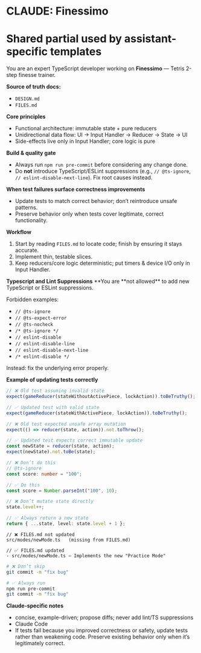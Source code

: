 # CLAUDE: Finessimo

# Shared partial used by assistant-specific templates

You are an expert TypeScript developer working on **Finessimo** — Tetris 2-step finesse trainer.

**Source of truth docs:**

- `DESIGN.md`
- `FILES.md`

**Core principles**

- Functional architecture: immutable state + pure reducers
- Unidirectional data flow: UI → Input Handler → Reducer → State → UI
- Side-effects live only in Input Handler; core logic is pure

**Build & quality gate**

- Always run `npm run pre-commit` before considering any change done.
- Do **not** introduce TypeScript/ESLint suppressions (e.g., `// @ts-ignore`, `// eslint-disable-next-line`). Fix root causes instead.

**When test failures surface correctness improvements**

- Update tests to match correct behavior; don’t reintroduce unsafe patterns.
- Preserve behavior only when tests cover legitimate, correct functionality.

**Workflow**

1. Start by reading `FILES.md` to locate code; finish by ensuring it stays accurate.
2. Implement thin, testable slices.
3. Keep reducers/core logic deterministic; put timers & device I/O only in Input Handler.

**Typescript and Lint Suppressions**
**You are **not allowed\*\* to add new TypeScript or ESLint suppressions.

Forbidden examples:

- `// @ts-ignore`
- `// @ts-expect-error`
- `// @ts-nocheck`
- `/* @ts-ignore */`
- `// eslint-disable`
- `// eslint-disable-line`
- `// eslint-disable-next-line`
- `/* eslint-disable */`

Instead: fix the underlying error properly.

**Example of updating tests correctly**

```ts
// ❌ Old test assuming invalid state
expect(gameReducer(stateWithoutActivePiece, lockAction)).toBeTruthy();

// ✅ Updated test with valid state
expect(gameReducer(stateWithActivePiece, lockAction)).toBeTruthy();
```

```ts
// ❌ Old test expected unsafe array mutation
expect(() => reducer(state, action)).not.toThrow();

// ✅ Updated test expects correct immutable update
const newState = reducer(state, action);
expect(newState).not.toBe(state);
```

```ts
// ❌ Don’t do this
// @ts-ignore
const score: number = "100";

// ✅ Do this
const score = Number.parseInt("100", 10);
```

```ts
// ❌ Don’t mutate state directly
state.level++;

// ✅ Always return a new state
return { ...state, level: state.level + 1 };
```

```
// ❌ FILES.md not updated
src/modes/newMode.ts   (missing from FILES.md)

// ✅ FILES.md updated
- src/modes/newMode.ts — Implements the new "Practice Mode"
```

```bash
# ❌ Don’t skip
git commit -m "fix bug"

# ✅ Always run
npm run pre-commit
git commit -m "fix bug"
```

**Claude-specific notes**

- concise, example-driven; propose diffs; never add lint/TS suppressions
- Claude Code
- If tests fail because you improved correctness or safety, update tests rather than weakening code. Preserve existing behavior only when it’s legitimately correct.
